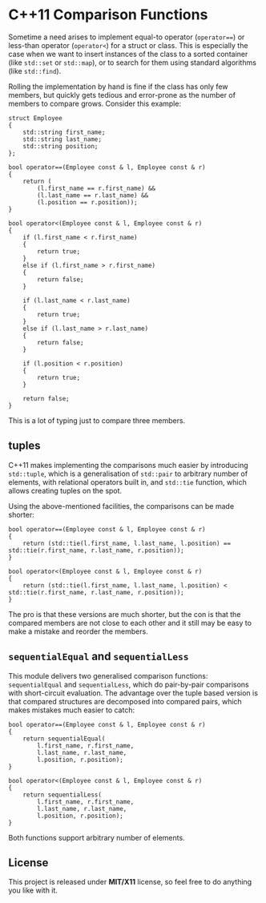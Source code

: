 # C++11 Comparison Functions #

Sometime a need arises to implement equal-to operator (`operator==`) or less-than operator (`operator<`) for a struct or class. This is especially the case when we want to insert instances of the class to a sorted container (like `std::set` or `std::map`), or to search for them using standard algorithms (like `std::find`).

Rolling the implementation by hand is fine if the class has only few members, but quickly gets tedious and error-prone as the number of members to compare grows. Consider this example:

```
struct Employee
{
    std::string first_name;
    std::string last_name;
    std::string position;
};

bool operator==(Employee const & l, Employee const & r)
{
    return (
        (l.first_name == r.first_name) &&
        (l.last_name == r.last_name) &&
        (l.position == r.position));
}

bool operator<(Employee const & l, Employee const & r)
{
    if (l.first_name < r.first_name)
    {
        return true;
    }
    else if (l.first_name > r.first_name)
    {
        return false;
    }

    if (l.last_name < r.last_name)
    {
        return true;
    }
    else if (l.last_name > r.last_name)
    {
        return false;
    }

    if (l.position < r.position)
    {
        return true;
    }

    return false;
}
```

This is a lot of typing just to compare three members.

## tuples ##

C++11 makes implementing the comparisons much easier by introducing `std::tuple`, which is a generalisation of `std::pair` to arbitrary number of elements, with relational operators built in, and `std::tie` function, which allows creating tuples on the spot.

Using the above-mentioned facilities, the comparisons can be made shorter:

```
bool operator==(Employee const & l, Employee const & r)
{
    return (std::tie(l.first_name, l.last_name, l.position) == std::tie(r.first_name, r.last_name, r.position));
}

bool operator<(Employee const & l, Employee const & r)
{
    return (std::tie(l.first_name, l.last_name, l.position) < std::tie(r.first_name, r.last_name, r.position));
}
```

The pro is that these versions are much shorter, but the con is that the compared members are not close to each other and it still may be easy to make a mistake and reorder the members.

## `sequentialEqual` and `sequentialLess` ##

This module delivers two generalised comparison functions: `sequentialEqual` and `sequentialLess`, which do pair-by-pair comparisons with short-circuit evaluation. The advantage over the tuple based version is that compared structures are decomposed into compared pairs, which makes mistakes much easier to catch:

```
bool operator==(Employee const & l, Employee const & r)
{
    return sequentialEqual(
        l.first_name, r.first_name,
        l.last_name, r.last_name,
        l.position, r.position);
}

bool operator<(Employee const & l, Employee const & r)
{
    return sequentialLess(
        l.first_name, r.first_name,
        l.last_name, r.last_name,
        l.position, r.position);
}
```

Both functions support arbitrary number of elements.

## License ##

This project is released under **MIT/X11** license, so feel free to do anything you like with it.


